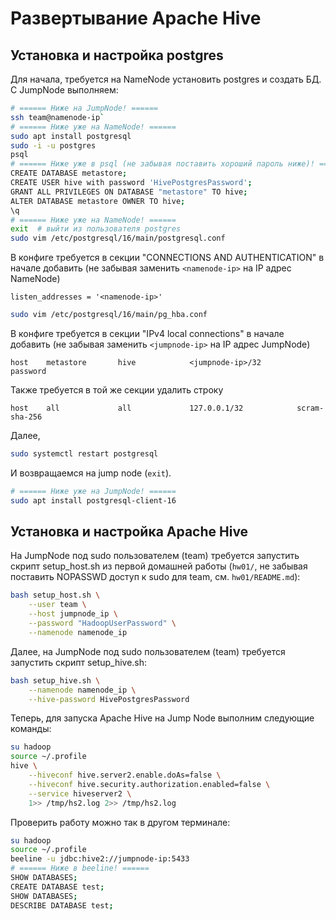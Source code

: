 # Развертывание Apache Hive

## Установка и настройка postgres
Для начала, требуется на NameNode установить postgres и создать БД. С JumpNode выполняем:
```bash
# ====== Ниже на JumpNode! ======
ssh team@namenode-ip`
# ====== Ниже уже на NameNode! ======
sudo apt install postgresql
sudo -i -u postgres
psql
# ====== Ниже уже в psql (не забывая поставить хороший пароль ниже)! ======
CREATE DATABASE metastore;
CREATE USER hive with password 'HivePostgresPassword';
GRANT ALL PRIVILEGES ON DATABASE "metastore" TO hive;
ALTER DATABASE metastore OWNER TO hive;
\q
# ====== Ниже уже на NameNode! ======
exit  # выйти из пользователя postgres
sudo vim /etc/postgresql/16/main/postgresql.conf
```

В конфиге требуется в секции "CONNECTIONS AND AUTHENTICATION" в начале добавить
(не забывая заменить `<namenode-ip>` на IP адрес NameNode)
```
listen_addresses = '<namenode-ip>'
```

```bash
sudo vim /etc/postgresql/16/main/pg_hba.conf
```

В конфиге требуется в секции "IPv4 local connections" в начале добавить
(не забывая заменить `<jumpnode-ip>` на IP адрес JumpNode)
```
host    metastore       hive            <jumpnode-ip>/32         password
```

Также требуется в той же секции удалить строку
```
host    all             all             127.0.0.1/32            scram-sha-256
```

Далее,
```bash
sudo systemctl restart postgresql
```

И возвращаемся на jump node (`exit`).
```bash
# ====== Ниже уже на JumpNode! ======
sudo apt install postgresql-client-16
```

## Установка и настройка Apache Hive
На JumpNode под sudo пользователем (team) требуется запустить скрипт setup_host.sh из
первой домашней работы (`hw01/`, не забывая поставить NOPASSWD доступ к sudo для team, см. `hw01/README.md`):
```bash
bash setup_host.sh \
    --user team \
    --host jumpnode_ip \
    --password "HadoopUserPassword" \
    --namenode namenode_ip
```

Далее, на JumpNode под sudo пользователем (team) требуется запустить скрипт setup_hive.sh:
```bash
bash setup_hive.sh \
    --namenode namenode_ip \
    --hive-password HivePostgresPassword
```

Теперь, для запуска Apache Hive на Jump Node выполним следующие команды:
```bash
su hadoop
source ~/.profile
hive \
    --hiveconf hive.server2.enable.doAs=false \
    --hiveconf hive.security.authorization.enabled=false \
    --service hiveserver2 \
    1>> /tmp/hs2.log 2>> /tmp/hs2.log
```

Проверить работу можно так в другом терминале:
```bash
su hadoop
source ~/.profile
beeline -u jdbc:hive2://jumpnode-ip:5433
# ====== Ниже в beeline! ======
SHOW DATABASES;
CREATE DATABASE test;
SHOW DATABASES;
DESCRIBE DATABASE test;
```
